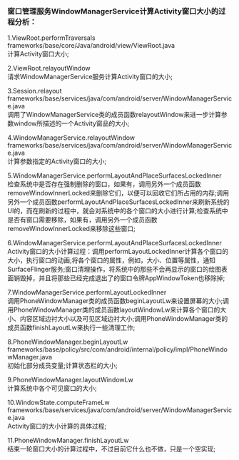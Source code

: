 ### 窗口管理服务WindowManagerService计算Activity窗口大小的过程分析：

1.ViewRoot.performTraversals  
frameworks/base/core/Java/android/view/ViewRoot.java  
计算Activity窗口大小;

2.ViewRoot.relayoutWindow  
请求WindowManagerService服务计算Activity窗口的大小;

3.Session.relayout  
frameworks/base/services/java/com/android/server/WindowManagerService.java  
调用了WindowManagerService类的成员函数relayoutWindow来进一步计算参数window所描述的一个Activity窗品的大小;

4.WindowManagerService.relayoutWindow  
frameworks/base/services/java/com/android/server/WindowManagerService.java  
计算参数指定的Activity窗口的大小;

5.WindowManagerService.performLayoutAndPlaceSurfacesLockedInner  
检查系统中是否存在强制删除的窗口，如果有，调用另外一个成员函数removeWindowInnerLocked来删除它们，以便可以回收它们所占用的内存;调用另外一个成员函数performLayoutAndPlaceSurfacesLockedInner来刷新系统的UI的，而在刷新的过程中，就会对系统中的各个窗口的大小进行计算;检查系统中是否有窗口需要移除，如果有，调用另外一个成员函数removeWindowInnerLocked来移除这些窗口;

6.WindowManagerService.performLayoutAndPlaceSurfacesLockedInner  
Activity窗口的大小计算过程：调用performLayoutLockedInner计算各个窗口的大小，执行窗口的动画;将各个窗口的属性，例如，大小、位置等属性，通知SurfaceFlinger服务;窗口清理操作，将系统中的那些不会再显示的窗口的绘图表面销毁掉，并且将那些已经完成退出了的窗口令牌AppWindowToken也移除掉;

7.WindowManagerService.performLayoutLockedInner  
调用PhoneWindowManager类的成员函数beginLayoutLw来设置屏幕的大小;调用PhoneWindowManager类的成员函数layoutWindowLw来计算各个窗口的大小、内容区域边衬大小以及可见区域边衬大小;调用PhoneWindowManager类的成员函数finishLayoutLw来执行一些清理工作;

8.PhoneWindowManager.beginLayoutLw  
frameworks/base/policy/src/com/android/internal/policy/impl/PhoneWindowManager.java  
初始化部分成员变量;计算状态栏的大小;

9.PhoneWindowManager.layoutWindowLw  
计算系统中各个可见窗口的大小;

10.WindowState.computeFrameLw  
frameworks/base/services/java/com/android/server/WindowManagerService.java  
Activity窗口的大小计算的具体过程;

11.PhoneWindowManager.finishLayoutLw  
结束一轮窗口大小的计算过程中，不过目前它什么也不做，只是一个空实现;
